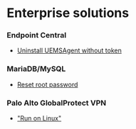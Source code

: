 # Enterprise solutions

### Endpoint Central

-   [Uninstall UEMSAgent without token](docs/endpoint-central.md#uninstall-uemsagent-without-token)

### MariaDB/MySQL

-   [Reset root password](docs/mariadb.md#reset-root-password)

### Palo Alto GlobalProtect VPN

-   ["Run on Linux"](docs/global_protect.md#run-on-linux)

